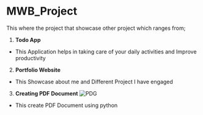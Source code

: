 # MWB_Project
 This where the project that showcase other project which ranges from;
 1. **Todo App**
* This Application helps in taking care of your daily activities and Improve productivity
 2. **Portfolio Website**
* This Showcase about me and Different Project I have engaged
3. **Creating PDF Document**
![PDG](https://github.com/KingVik-Planet/MWB_Project/blob/main/images/3.png)
* This create PDF Document using python
